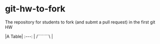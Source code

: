 git-hw-to-fork
==============

The repository for students to fork (and submt a pull request) in the first git HW

|A Table|
:---:
|  /````````\  |

